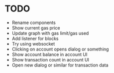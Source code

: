 # TODO

- Rename components
- Show current gas price
- Update graph with gas limit/gas used
- Add listener for blocks
- Try using websocket
- Clicking on account opens dialog or something
- Show account balance in account UI
- Show transaction count in account UI
- Open new dialog or similar for transaction data
